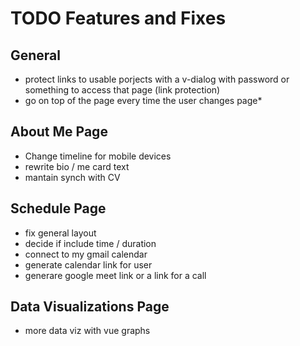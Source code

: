 # TODO Features and Fixes

## General
- protect links to usable porjects with a v-dialog with password or something to access that page (link protection)
- go on top of the page every time the user changes page*

## About Me Page
- Change timeline for mobile devices
- rewrite bio / me card text
- mantain synch with CV

## Schedule Page
- fix general layout
- decide if include time / duration
- connect to my gmail calendar
- generate calendar link for user
- generare google meet link or a link for a call

## Data Visualizations Page
- more data viz with vue graphs